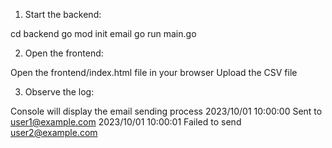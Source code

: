 1. Start the backend:

cd backend
go mod init email
go run main.go

2. Open the frontend:

Open the frontend/index.html file in your browser
Upload the CSV file

3. Observe the log:

Console will display the email sending process
2023/10/01 10:00:00 Sent to user1@example.com
2023/10/01 10:00:01 Failed to send user2@example.com

